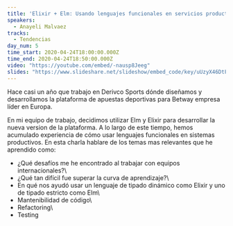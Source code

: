 ```yaml
---
title: 'Elixir + Elm: Usando lenguajes funcionales en servicios productivos'
speakers:
  - Anayeli Malvaez
tracks:
  - Tendencias
day_num: 5
time_start: 2020-04-24T18:00:00.000Z
time_end: 2020-04-24T18:50:00.000Z
video: "https://youtube.com/embed/-nausp8Jeeg"
slides: "https://www.slideshare.net/slideshow/embed_code/key/uUzyX46DtFq8dk"
---
```


Hace casi un año que trabajo en Derivco Sports dónde diseñamos y desarrollamos la plataforma de apuestas deportivas para Betway empresa líder en Europa.

En mi equipo de trabajo, decidimos utilizar Elm y Elixir para desarrollar la nueva version de la plataforma. A lo largo de este tiempo, hemos acumulado experiencia de cómo usar lenguajes funcionales en sistemas productivos. En esta charla hablare de los temas mas relevantes que he aprendido como:

* ¿Qué desafíos me he encontrado al trabajar con equipos internacionales?\
* ¿Qué tan difícil fue superar la curva de aprendizaje?\
* En qué nos ayudó usar un lenguaje de tipado dinámico como Elixir y uno de tipado estricto como Elm\
* Mantenibilidad de código\
* Refactoring\
* Testing

<!--EndFragment-->
